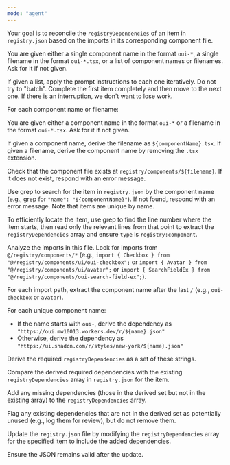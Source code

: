 ```yaml
---
mode: "agent"
---
```


Your goal is to reconcile the `registryDependencies` of an item in `registry.json` based on the imports in its corresponding component file.

You are given either a single component name in the format `oui-*`, a single filename in the format `oui-*.tsx`, or a list of component names or filenames. Ask for it if not given.

If given a list, apply the prompt instructions to each one iteratively. Do not try to "batch". Complete the first item completely and then move to the next one. If there is an interruption, we don't want to lose work.

For each component name or filename:

You are given either a component name in the format `oui-*` or a filename in the format `oui-*.tsx`. Ask for it if not given.

If given a component name, derive the filename as `${componentName}.tsx`.
If given a filename, derive the component name by removing the `.tsx` extension.

Check that the component file exists at `registry/components/${filename}`. If it does not exist, respond with an error message.

Use grep to search for the item in `registry.json` by the component name (e.g., grep for `"name": "${componentName}"`). If not found, respond with an error message. Note that items are unique by name.

To efficiently locate the item, use grep to find the line number where the item starts, then read only the relevant lines from that point to extract the `registryDependencies` array and ensure `type` is `registry:component`.

Analyze the imports in this file. Look for imports from `@/registry/components/*` (e.g., `import { Checkbox } from "@/registry/components/ui/oui-checkbox";` or `import { Avatar } from "@/registry/components/ui/avatar";` or `import { SearchFieldEx } from "@/registry/components/oui-search-field-ex";`).

For each import path, extract the component name after the last `/` (e.g., `oui-checkbox` or `avatar`).

For each unique component name:

- If the name starts with `oui-`, derive the dependency as `"https://oui.mw10013.workers.dev/r/${name}.json"`
- Otherwise, derive the dependency as `"https://ui.shadcn.com/r/styles/new-york/${name}.json"`

Derive the required `registryDependencies` as a set of these strings.

Compare the derived required dependencies with the existing `registryDependencies` array in `registry.json` for the item.

Add any missing dependencies (those in the derived set but not in the existing array) to the `registryDependencies` array.

Flag any existing dependencies that are not in the derived set as potentially unused (e.g., log them for review), but do not remove them.

Update the `registry.json` file by modifying the `registryDependencies` array for the specified item to include the added dependencies.

Ensure the JSON remains valid after the update.
